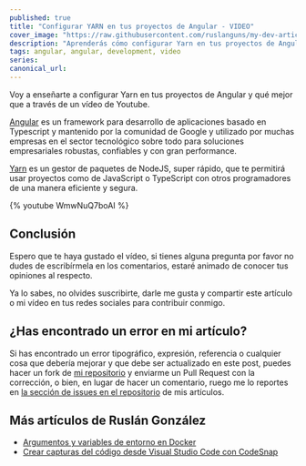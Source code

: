 ```yaml
---
published: true
title: "Configurar YARN en tus proyectos de Angular - VIDEO"
cover_image: "https://raw.githubusercontent.com/ruslanguns/my-dev-articles/master/blog-posts/configurar-yarn-en-tus-proyectos-de-angular/assets/cover_image.png"
description: "Aprenderás cómo configurar Yarn en tus proyectos de Angular"
tags: angular, angular, development, video
series:
canonical_url:
---
```


Voy a enseñarte a configurar Yarn en tus proyectos de Angular y qué mejor que a través de un vídeo de Youtube.

[Angular](https://angular.io) es un framework para desarrollo de aplicaciones basado en Typescript y mantenido por la comunidad de Google y utilizado por muchas empresas en el sector tecnológico sobre todo para soluciones empresariales robustas, confiables y con gran performance.

[Yarn](https://https://classic.yarnpkg.com/) es un gestor de paquetes de NodeJS, super rápido, que te permitirá usar proyectos como de JavaScript o TypeScript con otros programadores de una manera eficiente y segura.

{% youtube WmwNuQ7boAI %}

## Conclusión

Espero que te haya gustado el vídeo, si tienes alguna pregunta por favor no dudes de escribírmela en los comentarios, estaré animado de conocer tus opiniones al respecto.

Ya lo sabes, no olvides suscribirte, darle me gusta y compartir este artículo o mi vídeo en tus redes sociales para contribuir conmigo.

## ¿Has encontrado un error en mi artículo?

Si has encontrado un error tipográfico, expresión, referencia o cualquier cosa que debería mejorar y que debe ser actualizado en este post, puedes hacer un fork de [mi repositorio][repositorio] y enviarme un Pull Request con la corrección, o bien, en lugar de hacer un comentario, ruego me lo reportes en [la sección de issues en el repositorio][issues] de mis artículos.

## Más artículos de Ruslán González

* [Argumentos y variables de entorno en Docker](https://dev.to/ruslangonzalez/argumentos-y-variables-de-entorno-en-docker-j9o)
* [Crear capturas del código desde Visual Studio Code con CodeSnap](https://dev.to/ruslangonzalez/crear-capturas-del-codigo-desde-visual-studio-code-con-codesnap-13hb)


<!-- TAGGED LINKS -->
[alpine_images]: https://hub.docker.com/_/alpine
[docker-compose-variables]: https://docs.docker.com/compose/environment-variables/
[docker-docs-arg]: https://docs.docker.com/engine/reference/builder/#arg
[docker-hub-mysql]: https://hub.docker.com/_/mysql
[wiki-env]: https://en.wikipedia.org/wiki/Environment_variable
[wiki-arg]: https://es.wikipedia.org/wiki/Argumento_(inform%C3%A1tica)
<!-- images -->
[docker2]: https://raw.githubusercontent.com/ruslanguns/my-dev-articles/master/blog-posts/docker-arg-y-variables-de-entorno/assets/docker2.jpg "Imagen de consola de docker"
<!-- Repositorio -->
[issues]: https://github.com/ruslanguns/my-dev-articles/issues
[repositorio]: https://github.com/ruslanguns/my-dev-articles
[code-repo]: https://github.com/ruslanguns/online-resources/tree/master/articles/docker-arg-y-variables-de-entorno
